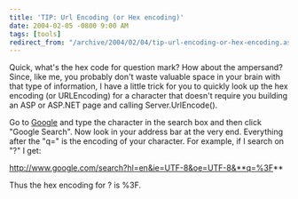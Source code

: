 ```yaml
---
title: 'TIP: Url Encoding (or Hex encoding)'
date: 2004-02-05 -0800 9:00 AM
tags: [tools]
redirect_from: "/archive/2004/02/04/tip-url-encoding-or-hex-encoding.aspx/"
---
```


Quick, what's the hex code for question mark? How about the ampersand?
Since, like me, you probably don't waste valuable space in your brain
with that type of information, I have a little trick for you to quickly
look up the hex encoding (or URLEncoding) for a character that doesn't
require you building an ASP or ASP.NET page and calling
Server.UrlEncode().

Go to [Google](http://www.google.com "Google") and type the character in
the search box and then click "Google Search". Now look in your address
bar at the very end. Everything after the "q=" is the encoding of your
character. For example, if I search on "?" I get:

http://www.google.com/search?hl=en&ie=UTF-8&oe=UTF-8&**q=%3F**

Thus the hex encoding for ? is %3F.

